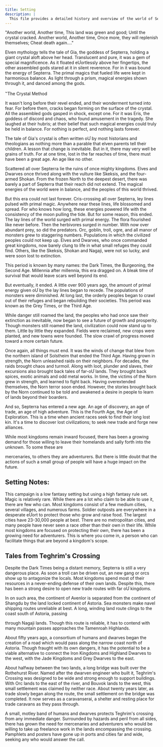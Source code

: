 ```yaml
---
title: Setting
description: |
  This file provides a detailed history and overview of the world of Septerra, including its mythological origins, the rise and fall of civilizations, and the current state of the world. It describes the transition between different ages, major magical and societal events, and the founding of Teghrim's Crossing, a key location in the campaign. The file also discusses the nature of magic, the rarity of high fantasy elements, and the challenges faced by various peoples. This is the definitive lore and setting guide for the campaign, giving context for geography, history, and the tone of the world.
---
```


"Another world, Another time, This land was green and good; Until the crystal cracked. Another world, Another time, Once more, they will replenish themselves; Cheat death again…." 

 Elven mythology tells the tale of Gia, the goddess of Septerra, holding a giant crystal aloft above her head. Translucent and pure, it was a gem of special magnificence. As it floated eƯortlessly above her fingertips, the other assembled gods stared at it in silent reverence. For in it was bound the energy of Septerra. The primal magics that fueled life were kept in harmonious balance. As light through a prism, magical energies shown through it, and danced among the gods.

<sup>~</sup>The Crystal Method

 It wasn't long before their revel ended, and their wonderment turned into fear. For before them, cracks began forming on the surface of the crystal. All the assembled gods gasped in shock, except one. For it was Eris, the goddess of discord and chaos, who found amusement in the tragedy. She laughed at their hubris; at their belief that such magical energies could truly be held in balance. For nothing is perfect, and nothing lasts forever.

 The tale of Gia's crystal is often written oƯ by most historians and theologians as nothing more than a parable that elven parents tell their children. A lesson that change is inevitable. But in it, there may very well be grains of truth. For at one time, lost in the far reaches of time, there must have been a great age. An age like no other.

 Scattered all over Septerra lie the ruins of once mighty kingdoms. Elves and Dwarves once thrived along with the vulture like Skeksis, and the four-armed Shokan. From the frozen North to the deepest desert, there was barely a part of Septerra that their reach did not extend. The magical energies of the world were in balance, and the peoples of this world thrived.

 But this era could not last forever. Cris-crossing all over Septerra, ley lines pulsed with primal magic. Anywhere near these lines, life blossomed and spread. For who knows how long, these energies powered life with the consistency of the moon pulling the tide. But for some reason, this ended. The lay lines of the world surged with primal energy. The flora flourished like never before. Then the herbivores surged in number. With now over abundant prey, so did the predators. Orc, goblin, troll, ogre, and all manor of monsters grew to staggering numbers. Populations in which the civilized peoples could not keep up. Elves and Dwarves, who once commanded great kingdoms, now barely clung to life in what small refuges they could find. Others, like the Skeksis, Shokan and Nagaji, were not so lucky, and were soon lost to extinction.

This period is known by many names: the Dark Times, the Burgeoning, the Second Age. Millennia after millennia, this era dragged on. A bleak time of survival that would leave scars well beyond its end.

But eventually, it ended. A little over 900 years ago, the amount of primal energy given oƯ by the lay lines began to recede. The populations of monsters were diminished. At long last, the orderly peoples began to crawl out of their refuges and began rebuilding their societies. This period was known as the Grey Times, or the Third Age.

 While danger still roamed the land, the peoples who had once saw their extinction as inevitable, now began to see a future of growth and prosperity. Though monsters still roamed the land, civilization could now stand up to them. Little by little they expanded. Fields were reclaimed, new crops were planted, and new towns were founded. The slow crawl of progress moved toward a more certain future.

 Once again, all things must end. It was the winds of change that blew from the northern island of Solstheim that ended the Third Age. Having grown in strength, the Norn unleashed raids on their neighbors. For decades, the raids brought chaos and turmoil. Along with loot, plunder and slaves, their excursions also brought back tales of far-oƯ lands. They brought back spices, exotic animals and odd metal works. In time, the victims of the Norn grew in strength, and learned to fight back. Having overextended themselves, the Norn terror soon ended. However, the stories brought back by the Norn continued to be told and awakened a desire in people to learn of lands beyond their boarders.

 And so, Septerra has entered a new age. An age of discovery, an age of trade, an age of high adventure. This is the Fourth Age, the Age of Exploration. This is a time when ancient races seek to find their long lost kin. It's a time to discover lost civilizations; to seek new trade and forge new alliances.

 While most kingdoms remain inward focused, there has been a growing demand for those willing to leave their homelands and sally forth into the unknown. To some these are

mercenaries, to others they are adventurers. But there is little doubt that the actions of such a small group of people will have a huge impact on the future.

## Setting Notes:

 This campaign is a low fantasy setting but using a high fantasy rule set. Magic is relatively rare. While there are a lot who claim to be able to use it, there are few who can. Most kingdoms consist of a few medium cities, several villages, and numerous farms. Soldier outposts are everywhere in a desperate eƯort to protect those who grow and raise food. The largest cities have 23-30,000 people at best. There are no metropolitan cities, and many people have never seen a race other than their own in their life. While most kingdoms are focused on protecting their own, there has been a growing need for adventurers. This is where you come in, a person who can facilitate things that are beyond a kingdom's scope.

## Tales from Teghrim's Crossing

 Despite the Dark Times being a distant memory, Septerra is still a very dangerous place. As soon a troll can be driven out, an new gang or orcs show up to antagonize the locals. Most kingdoms spend most of their resources in a never-ending defense of their own lands. Despite this, there has been a strong desire to open new trade routes with far oƯ kingdoms.

 In on such area, the continent of Avenlor is separated from the continent of Shangdu by the land locked continent of Astoria. Sea monsters make navel shipping routes unreliable at best. A long, winding land route clings to the coast south of Astoria, passing

through Nagaji lands. Though this route is reliable, it has to contend with many mountain passes approaches the Tamenroah Highlands.

 About fifty years ago, a consortium of humans and dwarves began the creation of a road which would pass along the narrow coast north of Astoria. Though fraught with its own dangers, it has the potential to be a viable alternative to connect the Iron Kingdoms and Highland Dwarves to the west, with the Jade Kingdoms and Grey Dwarves to the east.

 About halfway between the two lands, a long bridge was built over the Rothehurst River. Named after the dwarven engineer who built it, Teghrim's Crossing was designed to be wide and strong enough to support buildings. With Orc lands to the east of the river, and Bouvok lands to the west, this small settlement was claimed by neither race. About twenty years later, as trade slowly began along the route, the small settlement on the bridge was completed. It now serves as a caravanserai, a shelter and resting place for trade caravans as they pass through.

 A small, motley band of humans and dwarves protects Teghrim's crossing from any immediate danger. Surrounded by hazards and peril from all sides, there has grown the need for mercenaries and adventurers who would be willing to take up freelance work in the lands encompassing the crossing. Pamphlets and posters have gone up in ports and cities far and wide, seeking any who would answer the call.